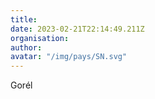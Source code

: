 ```yaml
---
title: 
date: 2023-02-21T22:14:49.211Z
organisation: 
author: 
avatar: "/img/pays/SN.svg"
---
```


Gorél 